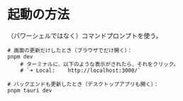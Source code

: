 # 起動の方法

（パワーシェルではなく）コマンドプロンプトを使う。  

```shell
# 画面の更新だけしたとき（ブラウザでだけ開く）：
pnpm dev
    # ターミナルに、以下のような表示がされたら、それをクリック。
    # `➜ Local:    http://localhost:3000/`

# バックエンドも更新したとき（デスクトップアプリも開く）：
pnpm tauri dev
```
